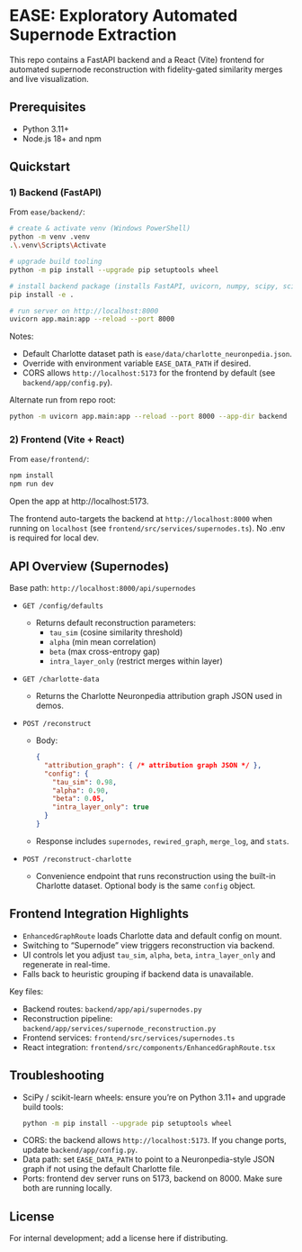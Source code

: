 # EASE: Exploratory Automated Supernode Extraction

This repo contains a FastAPI backend and a React (Vite) frontend for automated supernode reconstruction with fidelity-gated similarity merges and live visualization.

## Prerequisites
- Python 3.11+
- Node.js 18+ and npm

## Quickstart

### 1) Backend (FastAPI)
From `ease/backend/`:

```bash
# create & activate venv (Windows PowerShell)
python -m venv .venv
.\.venv\Scripts\Activate

# upgrade build tooling
python -m pip install --upgrade pip setuptools wheel

# install backend package (installs FastAPI, uvicorn, numpy, scipy, scikit-learn, etc.)
pip install -e .

# run server on http://localhost:8000
uvicorn app.main:app --reload --port 8000
```

Notes:
- Default Charlotte dataset path is `ease/data/charlotte_neuronpedia.json`.
- Override with environment variable `EASE_DATA_PATH` if desired.
- CORS allows `http://localhost:5173` for the frontend by default (see `backend/app/config.py`).

Alternate run from repo root:
```bash
python -m uvicorn app.main:app --reload --port 8000 --app-dir backend
```

### 2) Frontend (Vite + React)
From `ease/frontend/`:

```bash
npm install
npm run dev
```
Open the app at http://localhost:5173.

The frontend auto-targets the backend at `http://localhost:8000` when running on `localhost` (see `frontend/src/services/supernodes.ts`). No .env is required for local dev.

## API Overview (Supernodes)
Base path: `http://localhost:8000/api/supernodes`

- `GET /config/defaults`
  - Returns default reconstruction parameters:
    - `tau_sim` (cosine similarity threshold)
    - `alpha` (min mean correlation)
    - `beta` (max cross-entropy gap)
    - `intra_layer_only` (restrict merges within layer)

- `GET /charlotte-data`
  - Returns the Charlotte Neuronpedia attribution graph JSON used in demos.

- `POST /reconstruct`
  - Body:
    ```json
    {
      "attribution_graph": { /* attribution graph JSON */ },
      "config": {
        "tau_sim": 0.98,
        "alpha": 0.90,
        "beta": 0.05,
        "intra_layer_only": true
      }
    }
    ```
  - Response includes `supernodes`, `rewired_graph`, `merge_log`, and `stats`.

- `POST /reconstruct-charlotte`
  - Convenience endpoint that runs reconstruction using the built-in Charlotte dataset. Optional body is the same `config` object.

## Frontend Integration Highlights
- `EnhancedGraphRoute` loads Charlotte data and default config on mount.
- Switching to “Supernode” view triggers reconstruction via backend.
- UI controls let you adjust `tau_sim`, `alpha`, `beta`, `intra_layer_only` and regenerate in real-time.
- Falls back to heuristic grouping if backend data is unavailable.

Key files:
- Backend routes: `backend/app/api/supernodes.py`
- Reconstruction pipeline: `backend/app/services/supernode_reconstruction.py`
- Frontend services: `frontend/src/services/supernodes.ts`
- React integration: `frontend/src/components/EnhancedGraphRoute.tsx`

## Troubleshooting
- SciPy / scikit-learn wheels: ensure you’re on Python 3.11+ and upgrade build tools:
  ```bash
  python -m pip install --upgrade pip setuptools wheel
  ```
- CORS: the backend allows `http://localhost:5173`. If you change ports, update `backend/app/config.py`.
- Data path: set `EASE_DATA_PATH` to point to a Neuronpedia-style JSON graph if not using the default Charlotte file.
- Ports: frontend dev server runs on 5173, backend on 8000. Make sure both are running locally.

## License
For internal development; add a license here if distributing.
